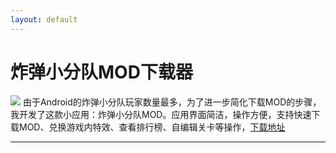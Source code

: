 ```yaml
---
layout: default
---
```


# 炸弹小分队MOD下载器

![](https://superdeva.info/bs/usr/uploads/2017/08/165743130.png)
由于Android的炸弹小分队玩家数量最多，为了进一步简化下载MOD的步骤，我开发了这款小应用：炸弹小分队MOD。应用界面简洁，操作方便，支持快速下载MOD、兑换游戏内特效、查看排行榜、自编辑关卡等操作，[下载地址](http://bomb-1252110969.coscd.myqcloud.com/modapp/app-release.apk)

---
